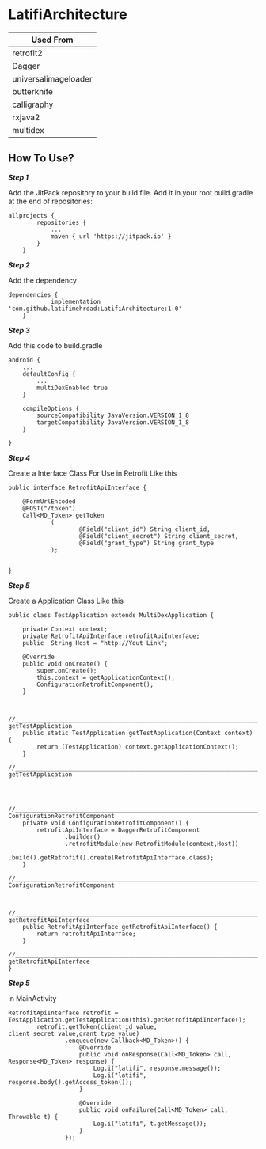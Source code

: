 # LatifiArchitecture

| Used From |
| --- |
| retrofit2 |
| Dagger |
| universalimageloader |
| butterknife |
| calligraphy |
| rxjava2 |
| multidex |



## How To Use?


***Step 1***

Add the JitPack repository to your build file. 
Add it in your root build.gradle at the end of repositories:

```
allprojects {
		repositories {
			...
			maven { url 'https://jitpack.io' }
		}
	}
```

***Step 2***

Add the dependency

```
dependencies {
	        implementation 'com.github.latifimehrdad:LatifiArchitecture:1.0'
	}
```

***Step 3***

Add this code to build.gradle

```
android {
    ...
    defaultConfig {
        ...
        multiDexEnabled true
    }

    compileOptions {
        sourceCompatibility JavaVersion.VERSION_1_8
        targetCompatibility JavaVersion.VERSION_1_8
    }

}
```

***Step 4***

Create a Interface Class For Use in Retrofit Like this

```
public interface RetrofitApiInterface {

    @FormUrlEncoded
    @POST("/token")
    Call<MD_Token> getToken
            (
                    @Field("client_id") String client_id,
                    @Field("client_secret") String client_secret,
                    @Field("grant_type") String grant_type
            );
    

}

```



***Step 5***

Create a Application Class Like this

```
public class TestApplication extends MultiDexApplication {

    private Context context;
    private RetrofitApiInterface retrofitApiInterface;
    public  String Host = "http://Yout Link";

    @Override
    public void onCreate() {
        super.onCreate();
        this.context = getApplicationContext();
        ConfigurationRetrofitComponent();
    }


    //______________________________________________________________________________________________ getTestApplication
    public static TestApplication getTestApplication(Context context) {
        return (TestApplication) context.getApplicationContext();
    }
    //______________________________________________________________________________________________ getTestApplication



    //______________________________________________________________________________________________ ConfigurationRetrofitComponent
    private void ConfigurationRetrofitComponent() {
        retrofitApiInterface = DaggerRetrofitComponent
                .builder()
                .retrofitModule(new RetrofitModule(context,Host))
                .build().getRetrofit().create(RetrofitApiInterface.class);
    }
    //______________________________________________________________________________________________ ConfigurationRetrofitComponent


    //______________________________________________________________________________________________ getRetrofitApiInterface
    public RetrofitApiInterface getRetrofitApiInterface() {
        return retrofitApiInterface;
    }
    //______________________________________________________________________________________________ getRetrofitApiInterface
}

```

***Step 5***

in MainActivity

```
RetrofitApiInterface retrofit = TestApplication.getTestApplication(this).getRetrofitApiInterface();
        retrofit.getToken(client_id_value, client_secret_value,grant_type_value)
                .enqueue(new Callback<MD_Token>() {
                    @Override
                    public void onResponse(Call<MD_Token> call, Response<MD_Token> response) {
                        Log.i("latifi", response.message());
                        Log.i("latifi", response.body().getAccess_token());
                    }

                    @Override
                    public void onFailure(Call<MD_Token> call, Throwable t) {
                        Log.i("latifi", t.getMessage());
                    }
                });
		
```

